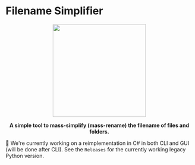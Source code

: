 # Filename Simplifier

<p align="center">
  <img width="250" height="250" src="https://i.imgur.com/yNhvFMr.png">
  
</p>
<b>
<p align="center" style = "emphasis">
  A simple tool to mass-simplify (mass-rename) the filename of files and folders.
</p>
</b>

🚧 We're currently working on a reimplementation in C# in both CLI and GUI (will be done after CLI). See the `Releases` for the currently working legacy Python version.